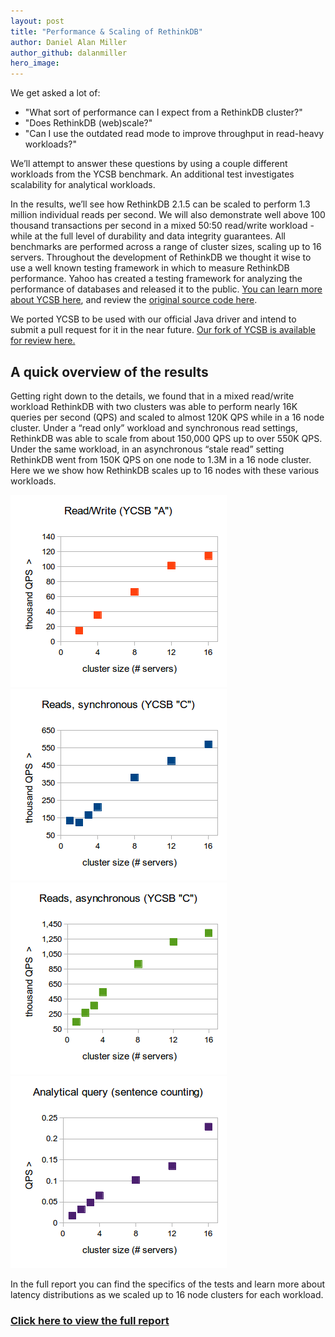 ```yaml
---
layout: post
title: "Performance & Scaling of RethinkDB"
author: Daniel Alan Miller
author_github: dalanmiller
hero_image:
---
```


We get asked a lot of:
* "What sort of performance can I expect from a RethinkDB cluster?"
* "Does RethinkDB (web)scale?"
* "Can I use the outdated read mode to improve throughput in read-heavy workloads?"

We’ll attempt to answer these questions by using a couple different workloads from the YCSB benchmark. An additional test investigates scalability for analytical workloads.

<!--more-->

In the results, we’ll see how RethinkDB 2.1.5 can be scaled to perform 1.3 million individual reads per second. We will also demonstrate well above 100 thousand transactions per second in a mixed 50:50 read/write workload - while at the full level of durability and data integrity guarantees. All benchmarks are performed across a range of cluster sizes, scaling up to 16 servers.
Throughout the development of RethinkDB we thought it wise to use a well known testing framework in which to measure RethinkDB performance. Yahoo has created a testing framework for analyzing the performance of databases and released it to the public. [You can learn more about YCSB here][ycsb], and review the [original source code here][ycsb-original].

We ported YCSB to be used with our official Java driver and intend to submit a pull request for it in the near future. [Our fork of YCSB is available for review here.][ycsb-fork]

## A quick overview of the results

Getting right down to the details, we found that in a mixed read/write workload RethinkDB with two clusters was able to perform nearly 16K queries per second (QPS) and scaled to almost 120K QPS while in a 16 node cluster. Under a “read only” workload and synchronous read settings, RethinkDB was able to scale from about 150,000 QPS up to over 550K QPS. Under the same workload, in an asynchronous “stale read” setting RethinkDB went from 150K QPS on one node to 1.3M in a 16 node cluster. Here we we show how RethinkDB scales up to 16 nodes with these various workloads.

![Workload A][w-a]
![Workload C Synchronous][w-c-sync]
![Workload C Asynchronous][w-c-async]
![Analytical][analytical]

In the full report you can find the specifics of the tests and learn more about latency distributions as we scaled up to 16 node clusters for each workload.

### [Click here to view the full report][perf-report]

[analytical]: /assets/images/posts/2016-03-15-analytical.png
[perf-report]: https://docs.google.com/document/d/15vPsdB8YyynQYcmvWlb_MTjBb1lDY_Z6eeIl7T_NZx0/edit?usp=sharing
[w-a]: /assets/images/posts/2016-03-15-w-a.png
[w-c-async]: /assets/images/posts/2016-03-15-w-c-async.png
[w-c-sync]: /assets/images/posts/2016-03-15-w-c-sync.png
[ycsb-fork]: https://github.com/rethinkdb/ycsb
[ycsb-original]: https://github.com/brianfrankcooper/YCSB
[ycsb]: https://labs.yahoo.com/news/yahoo-cloud-serving-benchmark
